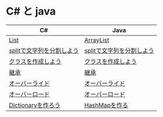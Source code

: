 # C# と java

 | C# | Java |
 | -- | -- |
 | [List](https://paiza.jp/works/cs/primer/beginner-cs4/13035) | [ArrayList](https://paiza.jp/works/java/primer/beginner-java4/5035) |
 | [splitで文字列を分割しよう](https://paiza.jp/works/cs/primer/beginner-cs4/13036)  | [splitで文字列を分割しよう](https://paiza.jp/works/java/primer/beginner-java4/5036) |
 | [クラスを作成しよう](https://paiza.jp/works/cs/primer/beginner-cs7/21001) | [クラスを作成しよう](https://paiza.jp/works/java/primer/beginner-java7/5081) |
 | [継承](https://paiza.jp/works/cs/primer/beginner-cs8/21101)   |  [継承](https://paiza.jp/works/java/primer/beginner-java8/5091)   |
 | [オーバーライド](https://paiza.jp/works/cs/primer/beginner-cs8/21102)   | [オーバーライド](https://paiza.jp/works/java/primer/beginner-java8/5093)    |
 | [オーバーロード](https://paiza.jp/works/cs/primer/beginner-cs8/21105)   | [オーバーロード](https://paiza.jp/works/java/primer/beginner-java8/5096)    |
 | [Dictionaryを作ろう](https://paiza.jp/works/cs/primer/beginner-cs9/22902) | [HashMapを作る](https://paiza.jp/works/java/primer/beginner-java9/5101) |
